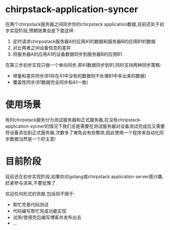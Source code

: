# chirpstack-application-syncer
在两个chirpstack服务器之间同步你的chirpstack application数据,目前还处于初步实现阶段,预期效果会是下面这样:  

1. 定时请求chirpostack服务器A的应用A1的数据和服务器B的应用B1的数据  
2. 对比两者之间设备信息的差异  
3. 将服务器A的应用A1的设备数据同步到服务器B的应用B1.  

在第三步初步实现只做一个单向同步,即A1数据同步到B1,同时支持两种同步策略:  

- 增量和差异同步(B1存在A1中没有的数据则不处理B1中多出来的数据) 
- 覆盖性同步(B1数据完全同步和A1一致)

# 使用场景  

有时chirpstack服务分为测试服务器和正式服务器,在没有chripstack-application-sycner的情况下我们总是需要在测试服务器对设备测试完成后又需要将设备添加到正式服务器,次数多了难免会有些繁琐,因此使用一个程序来自动化同步数据当然是一个好主意!  

# 目前阶段  

目前还在初步实现阶段,如果你对golang或chirpstack application server感兴趣,赶紧参与进来,不要犹豫了.  

欢迎任何形式的贡献,包括但不限于:  

- 帮忙完善代码测试
- 代码编写帮忙完成功能实现  
- 试用/使用完后编写博客并发布出去
- ...